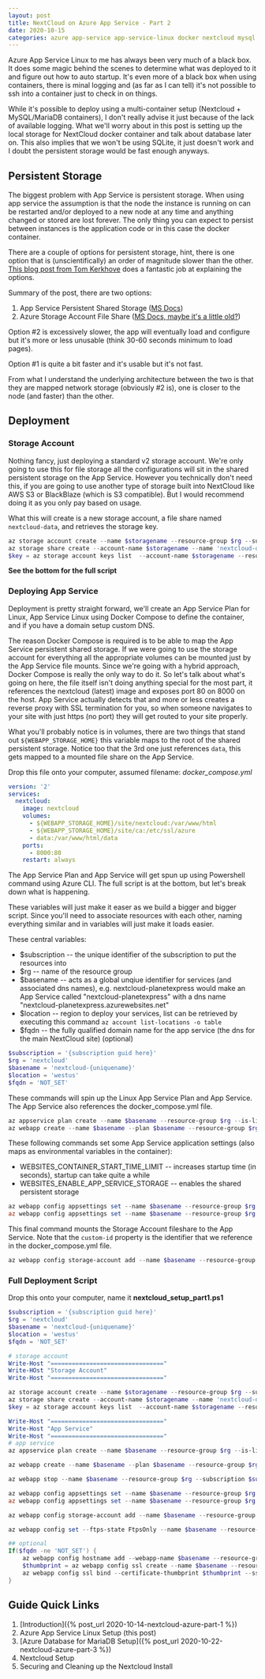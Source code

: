 ```yaml
---
layout: post
title: NextCloud on Azure App Service - Part 2
date: 2020-10-15
categories: azure app-service app-service-linux docker nextcloud mysql
---
```


Azure App Service Linux to me has always been very much of a black box.  It does some magic behind the scenes to determine what was deployed to it and figure out how to auto startup.  It's even more of a black box when using containers, there is minal logging and (as far as I can tell) it's not possible to ssh into a container just to check in on things.

While it's possible to deploy using a multi-container setup (Nextcloud + MySQL/MariaDB containers), I don't really advise it just because of the lack of available logging.  What we'll worry about in this post is setting up the local storage for NextCloud docker container and talk about database later on.  This also implies that we won't be using SQLite, it just doesn't work and I doubt the persistent storage would be fast enough anyways.

## Persistent Storage

The biggest problem with App Service is persistent storage.  When using app service the assumption is that the node the instance is running on can be restarted and/or deployed to a new node at any time and anything changed or stored are lost forever.  The only thing you can expect to persist between instances is the application code or in this case the docker container.

There are a couple of options for persistent storage, hint, there is one option that is (unscientifically) an order of magnitude slower than the other.  [This blog post from Tom Kerkhove](https://blog.tomkerkhove.be/2019/07/25/mounting-volumes-on-azure-web-app-for-containers/) does a fantastic job at explaining the options.

Summary of the post, there are two options:
1. App Service Persistent Shared Storage ([MS Docs](https://docs.microsoft.com/en-us/azure/app-service/configure-custom-container?pivots=container-linux#use-persistent-shared-storage))
1. Azure Storage Account File Share ([MS Docs, maybe it's a little old?](https://docs.microsoft.com/en-us/azure/app-service/configure-connect-to-azure-storage?pivots=container-linux))

Option #2 is excessively slower, the app will eventually load and configure but it's more or less unusable (think 30-60 seconds minimum to load pages).

Option #1 is quite a bit faster and it's usable but it's not fast.

From what I understand the underlying architecture between the two is that they are mapped network storage (obviously #2 is), one is closer to the node (and faster) than the other.

## Deployment

### Storage Account

Nothing fancy, just deploying a standard v2 storage account.  We're only going to use this for file storage all the configurations will sit in the shared persistent storage on the App Service.  However you technically don't need this, if you are going to use another type of storage built into NextCloud like AWS S3 or BlackBlaze (which is S3 compatible).  But I would recommend doing it as you only pay based on usage.

What this will create is a new storage account, a file share named `nextcloud-data`, and retrieves the storage key.

```powershell
az storage account create --name $storagename --resource-group $rg --subscription $subscription --access-tier Hot --sku 'Standard_LRS'
az storage share create --account-name $storagename --name 'nextcloud-data'
$key = az storage account keys list  --account-name $storagename --resource-group $rg --subscription $subscription --query [0].value
```
**See the bottom for the full script**

### Deploying App Service

Deployment is pretty straight forward, we'll create an App Service Plan for Linux, App Service Linux using Docker Compose to define the container, and if you have a domain setup custom DNS.

The reason Docker Compose is required is to be able to map the App Service persistent shared storage.  If we were going to use the storage account for everything all the appropriate volumes can be mounted just by the App Service file mounts.  Since we're going with a hybrid approach, Docker Compose is really the only way to do it.  So let's talk about what's going on here, the file itself isn't doing anything special for the most part, it references the nextcloud (latest) image and exposes port 80 on 8000 on the host.  App Service actually detects that and more or less creates a reverse proxy with SSL termination for you, so when someone navigates to your site with just https (no port) they will get routed to your site properly.

What you'll probably notice is in volumes, there are two things that stand out `${WEBAPP_STORAGE_HOME}` this variable maps to the root of the shared persistent storage.  Notice too that the 3rd one just references `data`, this gets mapped to a mounted file share on the App Service.

Drop this file onto your computer, assumed filename: *docker_compose.yml*
```yml
version: '2'
services:
  nextcloud:
    image: nextcloud
    volumes:
      - ${WEBAPP_STORAGE_HOME}/site/nextcloud:/var/www/html
      - ${WEBAPP_STORAGE_HOME}/site/ca:/etc/ssl/azure
      - data:/var/www/html/data
    ports:
      - 8000:80
    restart: always
```
The App Service Plan and App Service will get spun up using Powershell command using Azure CLI.  The full script is at the bottom, but let's break down what is happening.

These variables will just make it easer as we build a bigger and bigger script.  Since you'll need to associate resources with each other, naming everything similar and in variables will just make it loads easier.

These central variables:
- $subscription -- the unique identifier of the subscription to put the resources into
- $rg -- name of the resource group
- $basename -- acts as a global unqiue identifier for services (and associated dns names), e.g. nextcloud-planetexpress would make an App Service called "nextcloud-planetexpress" with a dns name "nextcloud-planetexpress.azurewebsites.net"
- $location -- region to deploy your services, list can be retrieved by executing this command `az account list-locations -o table`
- $fqdn -- the fully qualified domain name for the app service (the dns for the main NextCloud site) (optional)

```powershell
$subscription = '{subscription guid here}'
$rg = 'nextcloud'
$basename = 'nextcloud-{uniquename}'
$location = 'westus'
$fqdn = 'NOT_SET'
```
These commands will spin up the Linux App Service Plan and App Service.  The App Service also references the docker_compose.yml file.

```powershell
az appservice plan create --name $basename --resource-group $rg --is-linux --location $location --sku P1V2 --subscription $subscription
az webapp create --name $basename --plan $basename --resource-group $rg  --subscription $subscription --multicontainer-config-type compose --multicontainer-config-file docker_compose.yml
```

These following commands set some App Service application settings (also maps as environmental variables in the container):
- WEBSITES_CONTAINER_START_TIME_LIMIT -- increases startup time (in seconds), startup can take quite a while
- WEBSITES_ENABLE_APP_SERVICE_STORAGE -- enables the shared persistent storage

```powershell
az webapp config appsettings set --name $basename --resource-group $rg --subscription $subscription --settings WEBSITES_CONTAINER_START_TIME_LIMIT=1800
az webapp config appsettings set --name $basename --resource-group $rg --subscription $subscription --settings WEBSITES_ENABLE_APP_SERVICE_STORAGE=true
```

This final command mounts the Storage Account fileshare to the App Service.  Note that the `custom-id` property is the identifier that we reference in the docker_compose.yml file.

```powershell
az webapp config storage-account add --name $basename --resource-group $rg --account-name $storagename --access-key $key --share-name 'nextcloud-data' --custom-id 'data' --storage-type AzureFiles --mount-path '/var/www/html/data'
```

### Full Deployment Script

Drop this onto your computer, name it **nextcloud_setup_part1.ps1**
```powershell
$subscription = '{subscription guid here}'
$rg = 'nextcloud'
$basename = 'nextcloud-{uniquename}'
$location = 'westus'
$fqdn = 'NOT_SET'

# storage account
Write-Host "================================"
Write-HOst "Storage Account"
Write-Host "================================"

az storage account create --name $storagename --resource-group $rg --subscription $subscription --access-tier Hot --sku 'Standard_LRS'
az storage share create --account-name $storagename --name 'nextcloud-data'
$key = az storage account keys list  --account-name $storagename --resource-group $rg --subscription $subscription --query [0].value

Write-Host "================================"
Write-Host "App Service"
Write-Host "================================"
# app service
az appservice plan create --name $basename --resource-group $rg --is-linux --location $location --sku P1V2 --subscription $subscription

az webapp create --name $basename --plan $basename --resource-group $rg  --subscription $subscription --multicontainer-config-type compose --multicontainer-config-file docker_compose.yml

az webapp stop --name $basename --resource-group $rg --subscription $subscription

az webapp config appsettings set --name $basename --resource-group $rg --subscription $subscription --settings WEBSITES_CONTAINER_START_TIME_LIMIT=1800
az webapp config appsettings set --name $basename --resource-group $rg --subscription $subscription --settings WEBSITES_ENABLE_APP_SERVICE_STORAGE=true

az webapp config storage-account add --name $basename --resource-group $rg --account-name $storagename --access-key $key --share-name 'nextcloud-data' --custom-id 'data' --storage-type AzureFiles --mount-path '/var/www/html/data'

az webapp config set --ftps-state FtpsOnly --name $basename --resource-group $rg --subscription $subscription

## optional 
If($fqdn -ne 'NOT_SET') {
    az webapp config hostname add --webapp-name $basename --resource-group $rg --subscription $subscription --hostname $fqdn
    $thumbprint = az webapp config ssl create --name $basename --resource-group $rg --subscription $subscription --hostname $fqdn --query 'thumbprint'
    az webapp config ssl bind --certificate-thumbprint $thumbprint --ssl-type SNI --name $basename --resource-group $rg --subscription $subscription
}
```

## Guide Quick Links

1. [Introduction]({% post_url 2020-10-14-nextcloud-azure-part-1 %})
1. Azure App Service Linux Setup (this post)
1. [Azure Database for MariaDB Setup]({% post_url 2020-10-22-nextcloud-azure-part-3 %})
1. Nextcloud Setup
1. Securing and Cleaning up the Nextcloud Install